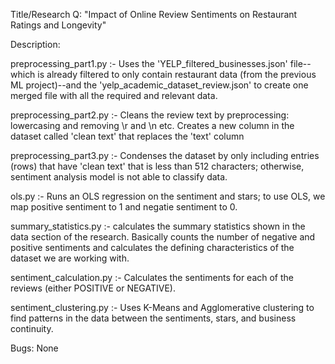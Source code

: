 Title/Research Q: "Impact of Online Review Sentiments on Restaurant Ratings and Longevity"

Description: 

preprocessing_part1.py :- Uses the 'YELP_filtered_businesses.json' file--which is already filtered to only contain restaurant data (from the previous ML project)--and the 'yelp_academic_dataset_review.json' to create one merged file with all the required and relevant data.

preprocessing_part2.py :- Cleans the review text by preprocessing: lowercasing and removing \r and \n etc. Creates a new column in the dataset called 'clean text' that replaces the 'text' column

preprocessing_part3.py :- Condenses the dataset by only including entries (rows) that have 'clean text' that is less than 512 characters; otherwise, sentiment analysis model is not able to classify data.

ols.py :- Runs an OLS regression on the sentiment and stars; to use OLS, we map positive sentiment to 1 and negatie sentiment to 0.

summary_statistics.py :- calculates the summary statistics shown in the data section of the research. Basically counts the number of negative and positive sentiments and calculates the defining characteristics of the dataset we are working with.

sentiment_calculation.py :- Calculates the sentiments for each of the reviews (either POSITIVE or NEGATIVE).

sentiment_clustering.py :- Uses K-Means and Agglomerative clustering to find patterns in the data between the sentiments, stars, and business continuity.

Bugs: None
